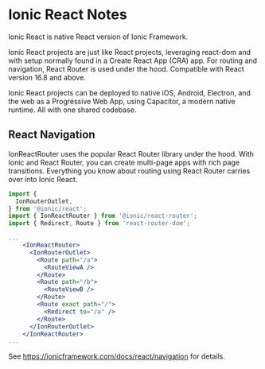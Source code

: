 # Ionic React Notes

Ionic React is native React version of Ionic Framework.

Ionic React projects are just like React projects, leveraging react-dom and with setup normally found in a Create React App (CRA) app. For routing and navigation, React Router is used under the hood. Compatible with React version 16.8 and above.

Ionic React projects can be deployed to native iOS, Android, Electron, and the web as a Progressive Web App, using Capacitor, a modern native runtime. All with one shared codebase.


## React Navigation

IonReactRouter uses the popular React Router library under the hood. With Ionic and React Router, you can create multi-page apps with rich page transitions. Everything you know about routing using React Router carries over into Ionic React.

```jsx
import {
  IonRouterOutlet,
} from '@ionic/react';
import { IonReactRouter } from '@ionic/react-router';
import { Redirect, Route } from 'react-router-dom';

...
    <IonReactRouter>
      <IonRouterOutlet>
        <Route path="/a">
          <RouteViewA />
        </Route>
        <Route path="/b">
          <RouteViewB />
        </Route>
        <Route exact path="/">
          <Redirect to="/a" />
        </Route>
      </IonRouterOutlet>
    </IonReactRouter>
...
```

See https://ionicframework.com/docs/react/navigation for details.
